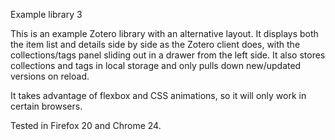 Example library 3

This is an example Zotero library with an alternative layout. It displays both the item list and details side by side as the Zotero client does, with the collections/tags panel sliding out in a drawer from the left side. It also stores collections and tags in local storage and only pulls down new/updated versions on reload.

It takes advantage of flexbox and CSS animations, so it will only work in certain browsers. 

Tested in Firefox 20 and Chrome 24.
